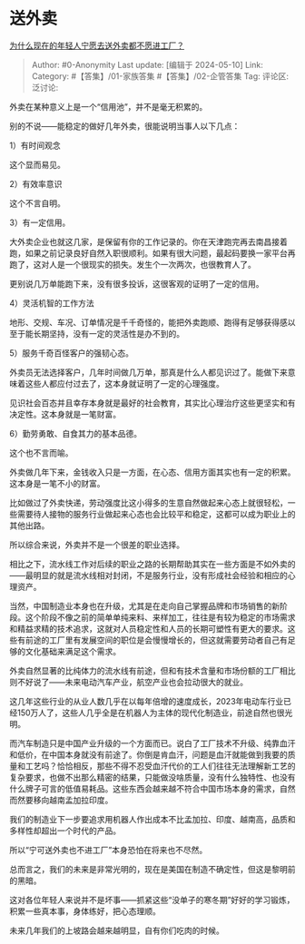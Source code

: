 # 送外卖
[为什么现在的年轻人宁愿去送外卖都不愿进工厂？](https://www.zhihu.com/question/392643496/answer/3493434979)

> Author: #0-Anonymity
> Last update: [编辑于 2024-05-10]
> Link:
> Category: #【答集】/01-家族答集 #【答集】/02-企管答集 
> Tag: 
> 评论区:
> 泛讨论:

外卖在某种意义上是一个“信用池”，并不是毫无积累的。

别的不说——能稳定的做好几年外卖，很能说明当事人以下几点：

1）有时间观念

这个显而易见。

2）有效率意识

这个不言自明。

3）有一定信用。

大外卖企业也就这几家，是保留有你的工作记录的。你在天津跑完再去南昌接着跑，如果之前记录良好自然入职很顺利。如果有很大问题，最起码要换一家平台再跑了，这对人是一个很现实的损失。发生个一次两次，也很教育人了。

更别说几万单能跑下来，没有很多投诉，这很客观的证明了一定的信用。

4）灵活机智的工作方法

地形、交规、车况、订单情况是千千奇怪的，能把外卖跑顺、跑得有足够获得感以至于能长期坚持，没有一定的灵活性是办不到的。

5）服务千奇百怪客户的强韧心态。

外卖员无法选择客户，几年时间做几万单，那真是什么人都见识过了。能做下来意味着这些人都应付过去了，这本身就证明了一定的心理强度。

见识社会百态并且幸存本身就是最好的社会教育，其实比心理治疗这些更坚实和有决定性。这本身就是一笔财富。

6）勤劳勇敢、自食其力的基本品德。

这个也不言而喻。

外卖做几年下来，金钱收入只是一方面，在心态、信用方面其实也有一定的积累。这本身是一笔不小的财富。

比如做过了外卖快递，劳动强度比这小得多的生意自然做起来心态上就很轻松，一些需要待人接物的服务行业做起来心态也会比较平和稳定，这都可以成为职业上的其他出路。

所以综合来说，外卖并不是一个很差的职业选择。

相比之下，流水线工作对后续的职业之路的长期帮助其实在一些方面是不如外卖的——最明显的就是流水线相对封闭，不是服务行业，没有形成社会经验和相应的心理资产。

当然，中国制造业本身也在升级，尤其是在走向自己掌握品牌和市场销售的新阶段。这个阶段不像之前的简单单纯来料、来样加工，往往是有较为稳定的市场需求和精益求精的技术追求，这就对人员稳定性和人员的长期可塑性有更大的要求。这些有前途的工厂里有发展空间的职位是会慢慢增长的，但这就需要劳动者自己有足够的文化基础来满足这个需求。

外卖自然显著的比纯体力的流水线有前途，但和有技术含量和市场份额的工厂相比则不好说了——未来电动汽车产业，航空产业也会拉动很大的就业。

这几年这些行业的从业人数几乎在以每年倍增的速度成长，2023年电动车行业已经150万人了，这些人几乎全是在机器人为主体的现代化制造业，前途自然也很光明。

而汽车制造只是中国产业升级的一个方面而已。说白了工厂技术不升级、纯靠血汗和低价，在中国本身就没有前途了。你倒是肯血汗，问题是血汗就能做到我要的质量和工艺吗？恰恰相反，那些不得不忍受血汗代价的工人们往往无法理解新工艺的复杂要求，也做不出那么精密的结果，只能做没啥质量，没有什么独特性、也没有什么牌子可言的低值易耗品。这些东西会越来越不符合中国市场本身的需求，自然而然要移向越南孟加拉印度。

我们的制造业下一步要追求用机器人作出成本不比孟加拉、印度、越南高，品质和多样性却超出一个时代的产品。

所以“宁可送外卖也不进工厂”本身恐怕在将来也不尽然。

总而言之，我们的未来是非常光明的，现在是美国在制造不确定性，但这是黎明前的黑暗。

这对各位年轻人来说并不是坏事——抓紧这些“没单子的寒冬期”好好的学习锻炼，积累一些真本事，身体练好，把心态理顺。

未来几年我们的上坡路会越来越明显，自有你们吃肉的时候。